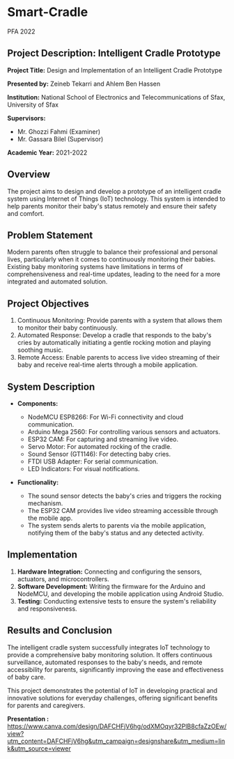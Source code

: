 # Smart-Cradle
PFA 2022
## Project Description: Intelligent Cradle Prototype

**Project Title:** Design and Implementation of an Intelligent Cradle Prototype

**Presented by:** Zeineb Tekarri and Ahlem Ben Hassen

**Institution:** National School of Electronics and Telecommunications of Sfax, University of Sfax

**Supervisors:** 
- Mr. Ghozzi Fahmi (Examiner)
- Mr. Gassara Bilel (Supervisor)

**Academic Year:** 2021-2022

## Overview ##
The project aims to design and develop a prototype of an intelligent cradle system using Internet of Things (IoT) technology. This system is intended to help parents monitor their baby's status remotely and ensure their safety and comfort. 

## Problem Statement ##
Modern parents often struggle to balance their professional and personal lives, particularly when it comes to continuously monitoring their babies. Existing baby monitoring systems have limitations in terms of comprehensiveness and real-time updates, leading to the need for a more integrated and automated solution.

## Project Objectives ##
1. Continuous Monitoring: Provide parents with a system that allows them to monitor their baby continuously.
2. Automated Response: Develop a cradle that responds to the baby's cries by automatically initiating a gentle rocking motion and playing soothing music.
3. Remote Access: Enable parents to access live video streaming of their baby and receive real-time alerts through a mobile application.

## System Description ##
- **Components:**
  - NodeMCU ESP8266: For Wi-Fi connectivity and cloud communication.
  - Arduino Mega 2560: For controlling various sensors and actuators.
  - ESP32 CAM: For capturing and streaming live video.
  - Servo Motor: For automated rocking of the cradle.
  - Sound Sensor (GT1146): For detecting baby cries.
  - FTDI USB Adapter: For serial communication.
  - LED Indicators: For visual notifications.
  
- **Functionality:**
  - The sound sensor detects the baby's cries and triggers the rocking mechanism.
  - The ESP32 CAM provides live video streaming accessible through the mobile app.
  - The system sends alerts to parents via the mobile application, notifying them of the baby's status and any detected activity.

## Implementation ##
1. **Hardware Integration:** Connecting and configuring the sensors, actuators, and microcontrollers.
2. **Software Development:** Writing the firmware for the Arduino and NodeMCU, and developing the mobile application using Android Studio.
3. **Testing:** Conducting extensive tests to ensure the system's reliability and responsiveness.

## Results and Conclusion ##
The intelligent cradle system successfully integrates IoT technology to provide a comprehensive baby monitoring solution. It offers continuous surveillance, automated responses to the baby's needs, and remote accessibility for parents, significantly improving the ease and effectiveness of baby care.


This project demonstrates the potential of IoT in developing practical and innovative solutions for everyday challenges, offering significant benefits for parents and caregivers.


**Presentation :** https://www.canva.com/design/DAFCHFjV6hg/odXMOqyr32PlB8cfaZzOEw/view?utm_content=DAFCHFjV6hg&utm_campaign=designshare&utm_medium=link&utm_source=viewer

